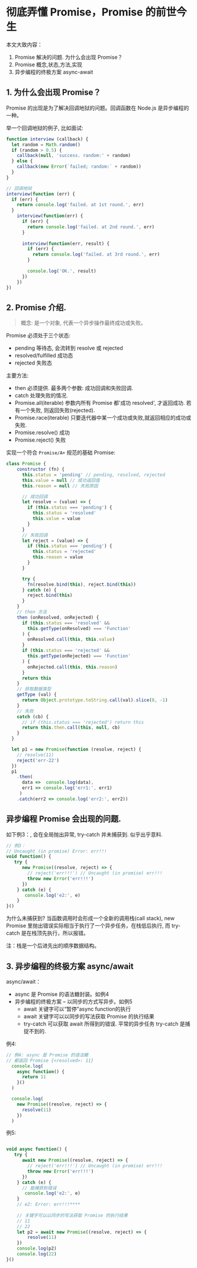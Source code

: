 # 彻底弄懂 Promise，Promise 的前世今生

本文大致内容：
1. Promise 解决的问题. 为什么会出现 Promise？
2. Promise 概念,状态,方法,实现
3. 异步编程的终极方案 async-await

## 1. 为什么会出现 Promise？

Promise 的出现是为了解决回调地狱的问题。回调函数在 Node.js 是异步编程的一种。

举一个回调地狱的例子, 比如面试:
```javascript
function interview (callback) {
  let random = Math.random()
  if (random > 0.5) {
    callback(null, 'success. random:' + random)
  } else {
    callback(new Error(`failed; random:` + random))
  }
}

// 回调地狱
interview(function (err) {
  if (err) {
    return console.log('failed. at 1st round.', err)
  }
    interview(function(err) {
      if (err) {
        return console.log('failed. at 2nd round.', err)
      }
      
      interview(function(err, result) {
        if (err) {
          return console.log('failed. at 3rd round.', err)
        }
        
        console.log('OK.', result)
      })
    })
})

```

## 2. Promise 介绍. 
> 概念: 是一个对象, 代表一个异步操作最终成功或失败。

Promise 必须处于三个状态:
- pending 等待态, 会流转到 resolve 或 rejected
- resolved/fulfilled 成功态
- rejected 失败态

主要方法:
- then 必须提供. 最多两个参数: 成功回调和失败回调.
- catch 处理失败的情况.
- Promise.all(iterable) 
    参数内所有 Promise 都'成功 resolved', 才返回成功. 若有一个失败, 则返回失败(rejected).
- Promise.race(iterable) 只要迭代器中某一个成功或失败,就返回相应的成功或失败.
- Promise.resolve() 成功
- Promise.reject() 失败

实现一个符合 `Promise/A+` 规范的基础 Promise:
```javascript
class Promise {
    constructor (fn) {
      this.status = 'pending' // pending, resolved, rejected
      this.value = null // 成功返回值
      this.reason = null // 失败原因

      // 成功回调
      let resolve = (value) => {
        if (this.status === 'pending') {
          this.status = 'resolved'
          this.value = value
        }
      }
      // 失败回调
      let reject = (value) => {
        if (this.status === 'pending') {
          this.status = 'rejected'
          this.reason = value
        }
      }

      try {
        fn(resolve.bind(this), reject.bind(this))
      } catch (e) {
        reject.bind(this)
      }
    }
    // then 方法
    then (onResolved, onRejected) {
      if (this.status === 'resolved' &&
        this.getType(onResolved) === 'Function'
      ) {
        onResolved.call(this, this.value)
      }
      if (this.status === 'rejected' &&
        this.getType(onRejected) === 'Function'
      ) {
        onRejected.call(this, this.reason)
      }
      return this
    }
    // 获取数据类型
    getType (val) {
      return Object.prototype.toString.call(val).slice(8, -1)
    }
    // 失败
    catch (cb) {
      // if (this.status === 'rejected') return this
      return this.then.call(this, null, cb)
    }
  }

  let p1 = new Promise(function (resolve, reject) {
    // resolve(11)
    reject('err-22')
  })
  p1
    .then(
      data =>  console.log(data), 
      err1 => console.log('err1:', err1)
     )
    .catch(err2 => console.log('err2:', err2))
``` 

## 异步编程 Promise 会出现的问题.
如下例3：, 会在全局抛出异常, try-catch 并未捕获到. 似乎出乎意料.
```javascript
// 例3：
// Uncaught (in promise) Error: err!!!
void function() {
   try {
      new Promise((resolve, reject) => {
        // reject('err!!!') // Uncaught (in promise) err!!!
        throw new Error('err!!!')
      })
    } catch (e) {
       console.log('e2:', e)
    }
}()
```

为什么未捕获到? 
当函数调用时会形成一个全新的调用栈(call stack), new Promise 里抛出错误实际相当于执行了一个异步任务，在栈低后执行, 而 try-catch 是在栈顶先执行，所以报错。

注：栈是一个后进先出的顺序数据结构。


## 3. 异步编程的终极方案 async/await

async/await：

- async 是 Promise 的语法糖封装。如例4
- 异步编程的终极方案 – 以同步的方式写异步。如例5
    - await 关键字可以“暂停”async function的执行
    - await 关键字可以以同步的写法获取 Promise 的执行结果
    - try-catch 可以获取 await 所得到的错误. 平常的异步任务 try-catch 是捕捉不到的.

例4:
```javascript
// 例4: async 是 Promise 的语法糖
// 都返回 Promise {<resolved>: 11}
  console.log(
    async function() {
      return 11
    }()
  )

  console.log(
    new Promise((resolve, reject) => {
      resolve(11)
    })
  )
```

例5:
```javascript

void async function() {
   try {
      await new Promise((resolve, reject) => {
        // reject('err!!!') // Uncaught (in promise) err!!!
        throw new Error('err!!!')
      })
    } catch (e) {
      // 能捕获到错误
       console.log('e2:', e)
    }
    // e2: Error: err!!!****
    
    // 关键字可以以同步的写法获取 Promise 的执行结果
    // 11
    // 22
    let p2 = await new Promise((resolve, reject) => {
		resolve(11)
	})
    console.log(p2)
    console.log(22)
}()

```